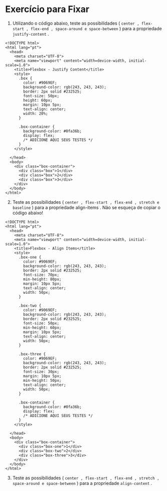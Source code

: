 # Exercício para Fixar

1. Utilizando o código abaixo, teste as possibilidades ( `center , flex-start , flex-end , space-around e space-between` ) para a propriedade `justify-content` .

```
<!DOCTYPE html>
<html lang="pt">
  <head>
    <meta charset="UTF-8">
    <meta name="viewport" content="width=device-width, initial-scale=1.0">
    <title>Flexbox - Justify Content</title>
    <style>
      .box {
        color: #9069EF;
        background-color: rgb(243, 243, 243);
        border: 2px solid #232525;
        font-size: 50px;
        height: 60px;
        margin: 10px 5px;
        text-align: center;
        width: 20%;
      }

      .box-container {
        background-color: #0fa36b;
        display: flex;
        /* ADICIONE AQUI SEUS TESTES */
      }
    </style>

  </head>
  <body>
    <div class="box-container">
      <div class="box">1</div>
      <div class="box">2</div>
      <div class="box">3</div>
    </div>
  </body>
</html>
```
2. Teste as possibilidades ( `center , flex-start , flex-end , stretch e baseline` ) para a propriedade align-items . Não se esqueça de copiar o código abaixo! 

```
<!DOCTYPE html>
<html lang="pt">
  <head>
    <meta charset="UTF-8">
    <meta name="viewport" content="width=device-width, initial-scale=1.0">
    <title>Flexbox - Align Items</title>
    <style>
      .box-one {
        color: #9069EF;
        background-color: rgb(243, 243, 243);
        border: 2px solid #232525;
        font-size: 70px;
        min-height: 80px;
        margin: 10px 5px;
        text-align: center;
        width: 50px;
      }

      .box-two {
        color: #9069EF;
        background-color: rgb(243, 243, 243);
        border: 2px solid #232525;
        font-size: 50px;
        min-height: 60px;
        margin: 10px 5px;
        text-align: center;
        width: 50px;
      }

      .box-three {
        color: #9069EF;
        background-color: rgb(243, 243, 243);
        border: 2px solid #232525;
        font-size: 30px;
        margin: 10px 5px;
        min-height: 50px;
        text-align: center;
        width: 50px;
      }

      .box-container {
        background-color: #0fa36b;
        display: flex;
        /* ADICIONE AQUI SEUS TESTES */
      }
    </style>

  </head>
  <body>
    <div class="box-container">
      <div class="box-one">1</div>
      <div class="box-two">2</div>
      <div class="box-three">3</div>
    </div>
  </body>
</html>
```

3. Teste as possibilidades ( `center , flex-start , flex-end , stretch , space-around e space-between` ) para a propriedade `align-content` .
